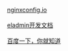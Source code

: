 [nginxconfig.io](https://nginxconfig.io/)</br></br>[eladmin开发文档](https://docs.auauz.net/#/)</br></br>[百度一下，你就知道](https://www.baidu.com/)</br></br>